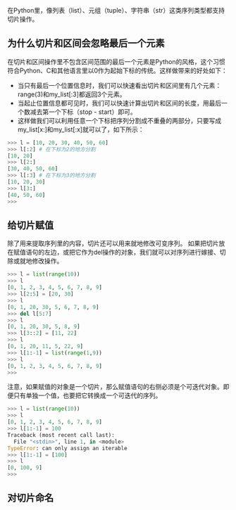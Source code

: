 在Python里，像列表（list）、元组（tuple）、字符串（str）这类序列类型都支持切片操作。
## 为什么切片和区间会忽略最后一个元素 ##
在切片和区间操作里不包含区间范围的最后一个元素是Python的风格，这个习惯符合Python、C和其他语言里以0作为起始下标的传统。这样做带来的好处如下：
- 当只有最后一个位置信息时，我们可以快速看出切片和区间里有几个元素：range(3)和my_list[:3]都返回3个元素。
- 当起止位置信息都可见时，我们可以快速计算出切片和区间的长度，用最后一个数减去第一个下标（stop - start）即可。
- 这样做我们可以利用任意一个下标把序列分割成不重叠的两部分，只要写成my_list[x:]和my_list[:x]就可以了，如下所示：
```python
>>> l = [10, 20, 30, 40, 50, 60]
>>> l[:2] # 在下标为2的地方分割
[10, 20]
>>> l[2:]
[30, 40, 50, 60]
>>> l[:3] # 在下标为3的地方分割
[10, 20, 30]
>>> l[3:]
[40, 50, 60]
>>> 
```
<!-- more -->
## 给切片赋值 ##
除了用来提取序列里的内容，切片还可以用来就地修改可变序列。
如果把切片放在赋值语句的左边，或把它作为del操作的对象，我们就可以对序列进行嫁接、切除或就地修改操作。
```python
>>> l = list(range(10))
>>> l
[0, 1, 2, 3, 4, 5, 6, 7, 8, 9]
>>> l[2:5] = [20, 30]
>>> l
[0, 1, 20, 30, 5, 6, 7, 8, 9]
>>> del l[5:7]
>>> l
[0, 1, 20, 30, 5, 8, 9]
>>> l[3::2] = [11, 22]
>>> l
[0, 1, 20, 11, 5, 22, 9]
>>> l[1:-1] = list(range(1,9))
>>> l
[0, 1, 2, 3, 4, 5, 6, 7, 8, 9]
>>> 
```
注意，如果赋值的对象是一个切片，那么赋值语句的右侧必须是个可迭代对象。即便只有单独一个值，也要把它转换成一个可迭代的序列。
```python
>>> l = list(range(10))
>>> l
[0, 1, 2, 3, 4, 5, 6, 7, 8, 9]
>>> l[1:-1] = 100
Traceback (most recent call last):
  File "<stdin>", line 1, in <module>
TypeError: can only assign an iterable
>>> l[1:-1] = [100]
>>> l
[0, 100, 9]
>>>
```
## 对切片命名 ##